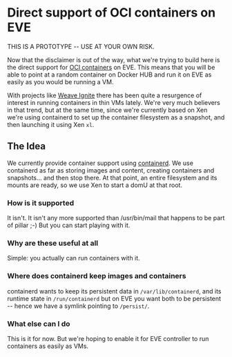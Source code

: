 # Direct support of OCI containers on EVE

THIS IS A PROTOTYPE -- USE AT YOUR OWN RISK.

Now that the disclaimer is out of the way, what we're trying to build here is the direct support for [OCI containers](https://www.opencontainers.org/) on EVE. This means that you will be able to point at a random container on Docker HUB and run it on EVE as easily as you would be running a VM.

With projects like [Weave Ignite](https://github.com/weaveworks/ignite) there has been quite a resurgence of interest in running containers in thin VMs lately. We're very much believers in that trend, but at the same time, since we're currently based on Xen we're using containerd to set up the container filesystem as a snapshot, and then launching it using Xen `xl`.

## The Idea

We currently provide container support using [containerd](https://containerd.io). We use containerd as far as storing images
and content, creating containers and snapshots... and then stop there. At that point, an entire filesystem and its mounts
are ready, so we use Xen to start a domU at that root.

### How is it supported

It isn't. It isn't any more supported than /usr/bin/mail that happens to be part of pillar ;-) But you can start playing with it.

### Why are these useful at all

Simple: you actually can run containers with it.

### Where does containerd keep images and containers

containerd wants to keep its persistent data in `/var/lib/containerd`, and its runtime state
in `/run/containerd` but on EVE you want both to be persistent -- hence we have a symlink pointing to `/persist/`.

### What else can I do

This is it for now. But we're hoping to enable it for EVE controller to run containers as easily as VMs.
